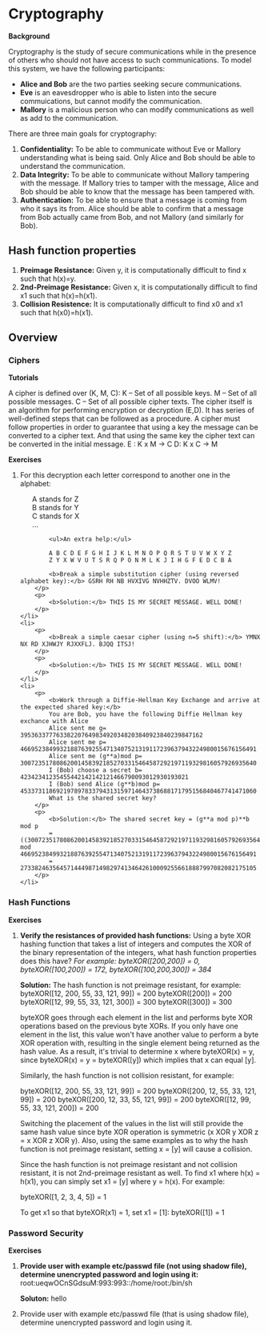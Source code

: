 # Cryptography

__Background__

Cryptography is the study of secure communications while in the presence of others who should not have access to such communications. To model this system, we have the following participants:

<ul>
	<li><b>Alice and Bob</b> are the two parties seeking secure communications.</li>
	<li><b>Eve</b> is an eavesdropper who is able to listen into the secure commuications, but cannot modify the communication.</li>
	<li><b>Mallory</b> is a malicious person who can modify communications as well as add to the communication.</li>
</ul>

There are three main goals for cryptography:
<ol>
	<li><b>Confidentiality:</b> To be able to communicate without Eve or Mallory understanding what is being said. Only Alice and Bob should be able to understand the communication.</li>
	<li><b>Data Integrity:</b> To be able to communicate without Mallory tampering with the message. If Mallory tries to tamper with the message, Alice and Bob should be able to know that the message has been tampered with.</li>
	<li><b>Authentication:</b> To be able to ensure that a message is coming from who it says its from. Alice should be able to confirm that a message from Bob actually came from Bob, and not Mallory (and similarly for Bob).</li>
</ol>

<h2>Hash function properties</h2>

<ol>
	<li><b>Preimage Resistance:</b> Given y, it is computationally difficult to find x such that h(x)=y.</li>
	<li><b>2nd-Preimage Resistance:</b> Given x, it is computationally difficult to find x1 such that h(x)=h(x1).</li>
	<li><b>Collision Resistence:</b> It is computationally difficult to find x0 and x1 such that h(x0)=h(x1).</li>
</ol>

<h2>Overview</h2>

<h3>Ciphers</h3>

<b>Tutorials</b>

A cipher is defined over (K, M, C):
K – Set of all possible keys.
M – Set of all possible messages.
C – Set of all possible cipher texts.
The cipher itself is an algorithm for performing encryption or decryption (E,D). It has series of well-defined steps that can be followed as a procedure.
A cipher must follow properties in order to guarantee that using a key the message can be converted to a cipher text. And that using the same key the cipher text can be converted in the initial message.
E : K x M -> C
D: K x C -> M


<b>Exercises</b>
<ol>
	<li>
		<p>For this decryption each letter correspond to another one in the alphabet:
			<ul>A stands for Z</ul>
			<ul>B stands for Y</ul>
			<ul>C stands for X</ul>
			<ul>...</ul>
			
			<ul>An extra help:</ul>
			
			A B C D E F G H I J K L M N O P Q R S T U V W X Y Z
			Z Y X W V U T S R Q P O N M L K J I H G F E D C B A

			<b>Break a simple substitution cipher (using reversed alphabet key):</b> GSRH RH NB HVXIVG NVHHZTV. DVOO WLMV!
		</p>
		<p>
			<b>Solution:</b> THIS IS MY SECRET MESSAGE. WELL DONE! 
		</p>
	</li>
	<li>
		<p>
			<b>Break a simple caesar cipher (using n=5 shift):</b> YMNX NX RD XJHWJY RJXXFLJ. BJQQ ITSJ!
		</p>
		<p>
			<b>Solution:</b> THIS IS MY SECRET MESSAGE. WELL DONE!
		</p>
	</li>
	<li>
		<p>
			<b>Work through a Diffie-Hellman Key Exchange and arrive at the expected shared key:</b>
			You are Bob, you have the following Diffie Hellman key exchance with Alice
			Alice sent me g= 395363377763382207649834920348203840923840239847162
			Alice sent me p= 466952384993218876392554713407521319117239637943224980015676156491
			Alice sent me (g**a)mod p= 300723517808620014583921852703315464587292197119329816057926935640
			I (Bob) choose a secret b= 42342341235455442142142121466790093012930193021
			I (Bob) send Alice (g**b)mod p= 453373118692197897833794313159714643738688171795156840467741471060
			What is the shared secret key?
		</p>
		<p>
			<b>Solution:</b> The shared secret key = (g**a mod p)**b mod p
			= ((300723517808620014583921852703315464587292197119329816057926935640)^(42342341235455442142142121466790093012930193021)) mod 466952384993218876392554713407521319117239637943224980015676156491
			= 273382463564571444987149829741346426100092556618887997082082175105
		</p>
	</li>
</ol>

<h3>Hash Functions</h3>

<b>Exercises</b>
<ol>
	<li>
		<p>
			<b>Verify the resistances of provided hash functions:</b>
			Using a byte XOR hashing function that takes a list of integers and computes the XOR of the binary representation of the integers, what hash function properties does this have?
			<i>For example: byteXOR([200,200]) = 0, byteXOR([100,200]) = 172, byteXOR([100,200,300]) = 384</i>
		</p>
		<p>
			<b>Solution:</b>
			The hash function is not preimage resistant, for example:
			byteXOR([12, 200, 55, 33, 121, 99]) = 200
			byteXOR([200]) = 200
			byteXOR([12, 99, 55, 33, 121, 300]) = 300
			byteXOR([300]) = 300
		<p>
			byteXOR goes through each element in the list and performs byte XOR operations based on the previous byte XORs. If you only have one element in the list, this value won't have another value to perform a byte XOR operation with, resulting in the single element being returned as the hash value. As a result, it's trivial to determine x where byteXOR(x) = y, since byteXOR(x) = y = byteXOR([y]) which implies that x can equal [y].
		</p>
		<p>
			Similarly, the hash function is not collision resistant, for example:
		</p>
		<p>
			byteXOR([12, 200, 55, 33, 121, 99]) = 200
			byteXOR([200, 12, 55, 33, 121, 99]) = 200
			byteXOR([200, 12, 33, 55, 121, 99]) = 200
			byteXOR([12, 99, 55, 33, 121, 200]) = 200
		</p>
		<p>
			Switching the placement of the values in the list will still provide the same hash value since byte XOR operation is symmetric (x XOR y XOR z = x XOR z XOR y). Also, using the same examples as to why the hash function is not preimage resistant, setting x = [y] will cause a collision.
		</p>
		<p>
			Since the hash function is not preimage resistant and not collision resistant, it is not 2nd-preimage resistant as well. To find x1 where h(x) = h(x1), you can simply set x1 = [y] where y = h(x). For example:
		</p>
		<p>
			byteXOR([1, 2, 3, 4, 5]) = 1
		</p>
		<p>
			To get x1 so that byteXOR(x1) = 1, set x1 = [1]:
				byteXOR([1]) = 1
		</p>
	</li>
</ol>

<h3>Password Security</h3>

<b>Exercises</b>
<ol>
	<li>
		<p>
			<b>Provide user with example etc/passwd file (not using shadow file), determine unencrypted password and login using it:</b>
			root:ueqwOCnSGdsuM:993:993::/home/root:/bin/sh
		</p>
		<p>
			<b>Soluton:</b> hello
		</p>
	</li>
	<li>Provide user with example etc/passwd file (that is using shadow file), determine unencrypted password and login using it.</li>
</ol>
